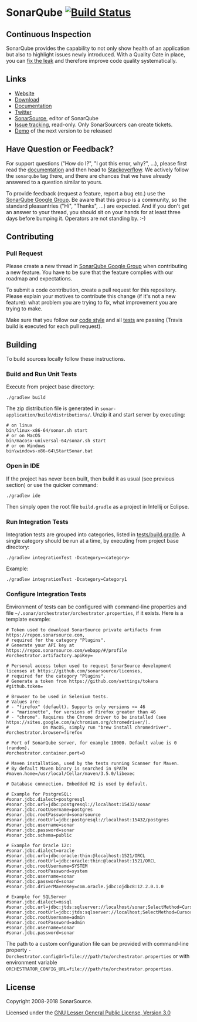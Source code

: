 SonarQube [![Build Status](https://travis-ci.org/SonarSource/sonarqube.svg?branch=master)](https://travis-ci.org/SonarSource/sonarqube)
=========

Continuous Inspection
---------------------
SonarQube provides the capability to not only show health of an application but also to highlight issues newly introduced. With a Quality Gate in place, you can [fix the leak](https://blog.sonarsource.com/water-leak-changes-the-game-for-technical-debt-management) and therefore improve code quality systematically.

Links
-----

* [Website](https://www.sonarqube.org)
* [Download](https://www.sonarqube.org/downloads/)
* [Documentation](https://docs.sonarqube.org)
* [Twitter](https://twitter.com/SonarQube)
* [SonarSource](https://www.sonarsource.com), editor of SonarQube
* [Issue tracking](https://jira.sonarsource.com/browse/SONAR/), read-only. Only SonarSourcers can create tickets.
* [Demo](https://next.sonarqube.com/sonarqube/dashboard?id=org.sonarsource.sonarqube%3Asonarqube) of the next version to be released

Have Question or Feedback?
--------------------------

For support questions ("How do I?", "I got this error, why?", ...), please first read the [documentation](https://docs.sonarqube.org) and then head to [Stackoverflow](http://stackoverflow.com/questions/tagged/sonarqube). We actively follow the `sonarqube` tag there, and there are chances that we have already answered to a question similar to yours. 

To provide feedback (request a feature, report a bug etc.) use the [SonarQube Google Group](https://groups.google.com/forum/#!forum/sonarqube). Be aware that this group is a community, so the standard pleasantries ("Hi", "Thanks", ...) are expected. And if you don't get an answer to your thread, you should sit on your hands for at least three days before bumping it. Operators are not standing by. :-)


Contributing
------------

### Pull Request

Please create a new thread in [SonarQube Google Group](https://groups.google.com/forum/#!forum/sonarqube) when contributing a new feature. You have to be sure that the feature complies with our roadmap and expectations. 

To submit a code contribution, create a pull request for this repository. Please explain your motives to contribute this change (if it's not a new feature): what problem you are trying to fix, what improvement you are trying to make.

Make sure that you follow our [code style](https://github.com/SonarSource/sonar-developer-toolset#code-style) and all [tests](#testing) are passing (Travis build is executed for each pull request).


Building
--------

To build sources locally follow these instructions.

### Build and Run Unit Tests

Execute from project base directory:

    ./gradlew build

The zip distribution file is generated in `sonar-application/build/distributions/`. Unzip it and start server by executing:

    # on linux
    bin/linux-x86-64/sonar.sh start 
    # or on MacOS
    bin/macosx-universal-64/sonar.sh start
    # or on Windows
    bin\windows-x86-64\StartSonar.bat 

### Open in IDE

If the project has never been built, then build it as usual (see previous section) or use the quicker command:

    ./gradlew ide
    
Then simply open the root file `build.gradle` as a project in Intellij or Eclipse.

### Run Integration Tests

Integration tests are grouped into categories, listed in [tests/build.gradle]().
A single category should be run at a time, by executing from project base directory: 

    ./gradlew integrationTest -Dcategory=<category>
    
Example:

    ./gradlew integrationTest -Dcategory=Category1
    
### Configure Integration Tests

Environment of tests can be configured with command-line properties and file `~/.sonar/orchestrator/orchestrator.properties`, if it exists.
Here is a template example:

    # Token used to download SonarSource private artifacts from https://repox.sonarsource.com,
    # required for the category "Plugins".
    # Generate your API key at https://repox.sonarsource.com/webapp/#/profile
    #orchestrator.artifactory.apiKey=

    # Personal access token used to request SonarSource development licenses at https://github.com/sonarsource/licenses,
    # required for the category "Plugins". 
    # Generate a token from https://github.com/settings/tokens
    #github.token=
      
    # Browser to be used in Selenium tests. 
    # Values are:  
    # - "firefox" (default). Supports only versions <= 46
    # - "marionette", for versions of Firefox greater than 46
    # - "chrome". Requires the Chrome driver to be installed (see https://sites.google.com/a/chromium.org/chromedriver/). 
    #             On MacOS, simply run "brew install chromedriver".
    #orchestrator.browser=firefox
    
    # Port of SonarQube server, for example 10000. Default value is 0 (random).
    #orchestrator.container.port=0
    
    # Maven installation, used by the tests running Scanner for Maven.
    # By default Maven binary is searched in $PATH
    #maven.home=/usr/local/Cellar/maven/3.5.0/libexec
    
    # Database connection. Embedded H2 is used by default.
   
    # Example for PostgreSQL:
    #sonar.jdbc.dialect=postgresql
    #sonar.jdbc.url=jdbc:postgresql://localhost:15432/sonar
    #sonar.jdbc.rootUsername=postgres
    #sonar.jdbc.rootPassword=sonarsource
    #sonar.jdbc.rootUrl=jdbc:postgresql://localhost:15432/postgres
    #sonar.jdbc.username=sonar
    #sonar.jdbc.password=sonar    
    #sonar.jdbc.schema=public
    
    # Example for Oracle 12c:
    #sonar.jdbc.dialect=oracle
    #sonar.jdbc.url=jdbc:oracle:thin:@localhost:1521/ORCL
    #sonar.jdbc.rootUrl=jdbc:oracle:thin:@localhost:1521/ORCL
    #sonar.jdbc.rootUsername=SYSTEM
    #sonar.jdbc.rootPassword=system
    #sonar.jdbc.username=sonar
    #sonar.jdbc.password=sonar
    #sonar.jdbc.driverMavenKey=com.oracle.jdbc:ojdbc8:12.2.0.1.0
    
    # Example for SQLServer
    #sonar.jdbc.dialect=mssql
    #sonar.jdbc.url=jdbc:jtds:sqlserver://localhost/sonar;SelectMethod=Cursor
    #sonar.jdbc.rootUrl=jdbc:jtds:sqlserver://localhost;SelectMethod=Cursor
    #sonar.jdbc.rootUsername=admin
    #sonar.jdbc.rootPassword=admin
    #sonar.jdbc.username=sonar
    #sonar.jdbc.password=sonar
    
The path to a custom configuration file can be provided with command-line property `-Dorchestrator.configUrl=file:///path/to/orchestrator.properties` or with
environment variable `ORCHESTRATOR_CONFIG_URL=file:///path/to/orchestrator.properties`.

License
-------

Copyright 2008-2018 SonarSource.

Licensed under the [GNU Lesser General Public License, Version 3.0](https://www.gnu.org/licenses/lgpl.txt)
